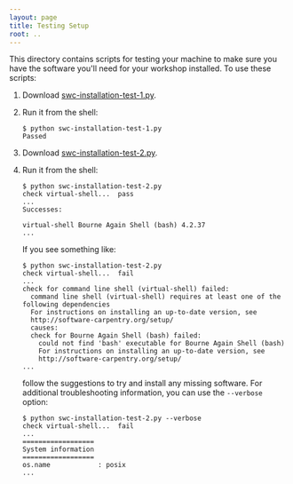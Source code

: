 ```yaml
---
layout: page
title: Testing Setup
root: ..
---
```


This directory contains scripts for testing your machine to make sure
you have the software you'll need for your workshop installed.  To use
these scripts:

1.  Download [swc-installation-test-1.py](2017-11-02-nist/swc-installation-test-1.py).

2.  Run it from the shell:

    ~~~
    $ python swc-installation-test-1.py
    Passed
    ~~~

3.  Download [swc-installation-test-2.py](2017-11-02-nist/swc-installation-test-2.py).

4.  Run it from the shell:

    ~~~
    $ python swc-installation-test-2.py
    check virtual-shell...  pass
    ...
    Successes:

    virtual-shell Bourne Again Shell (bash) 4.2.37
    ...
    ~~~

    If you see something like:

    ~~~
    $ python swc-installation-test-2.py
    check virtual-shell...  fail
    ...
    check for command line shell (virtual-shell) failed:
      command line shell (virtual-shell) requires at least one of the following dependencies
      For instructions on installing an up-to-date version, see
      http://software-carpentry.org/setup/
      causes:
      check for Bourne Again Shell (bash) failed:
        could not find 'bash' executable for Bourne Again Shell (bash)
        For instructions on installing an up-to-date version, see
        http://software-carpentry.org/setup/
    ...
    ~~~

    follow the suggestions to try and install any missing software.  For
    additional troubleshooting information, you can use the `--verbose`
    option:

    ~~~
    $ python swc-installation-test-2.py --verbose
    check virtual-shell...  fail
    ...
    ==================
    System information
    ==================
    os.name            : posix
    ...
    ~~~
